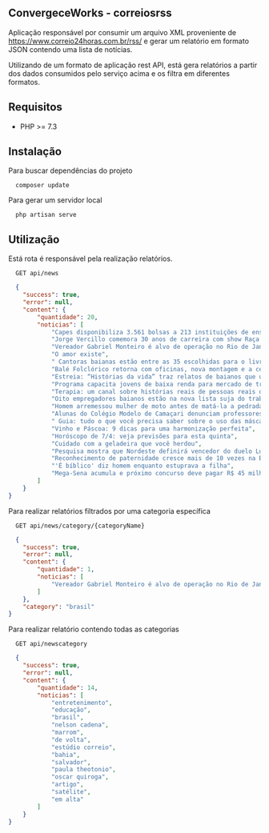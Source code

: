 ## ConvergeceWorks - correiosrss

Aplicação responsável por consumir um arquivo XML proveniente de https://www.correio24horas.com.br/rss/ e gerar um relatório em formato JSON 
contendo uma lista de notícias.

Utilizando de um formato de aplicação rest API, está gera relatórios a partir dos dados consumidos pelo serviço acima e os filtra em diferentes formatos.

## Requisitos

* PHP >= 7.3

## Instalação

Para buscar dependências do projeto
```
  composer update
```

Para gerar um servidor local
```
  php artisan serve
```

## Utilização

Está rota é responsável pela realização relatórios.

```
  GET api/news
```

```json
  {
    "success": true,
    "error": null,
    "content": {
        "quantidade": 20,
        "noticias": [
            "Capes disponibiliza 3.561 bolsas a 213 instituições de ensino superior",
            "Jorge Vercillo comemora 30 anos de carreira com show Raça Menina",
            "Vereador Gabriel Monteiro é alvo de operação no Rio de Janeiro",
            "O amor existe",
            " Cantoras baianas estão entre as 35 escolhidas para o livro Cantadas",
            "Balé Folclórico retorna com oficinas, nova montagem e a certeza da força do coletivo",
            "Estreia: “Histórias da vida” traz relatos de baianos que usaram a arte como ferramenta de superação",
            "Programa capacita jovens de baixa renda para mercado de trabalho; veja como participar",
            "Terapia: um canal sobre histórias reais de pessoas reais que desembarcou na Bahia",
            "Oito empregadores baianos estão na nova lista suja do trabalho escravo; saiba quais",
            "Homem arremessou mulher de moto antes de matá-la a pedradas, dizem testemunhas",
            "Alunas do Colégio Modelo de Camaçari denunciam professores por assédio ",
            " Guia: tudo o que você precisa saber sobre o uso das máscaras em Salvador",
            "Vinho e Páscoa: 9 dicas para uma harmonização perfeita",
            "Horóscopo de 7/4: veja previsões para esta quinta",
            "Cuidado com a geladeira que você herdou",
            "Pesquisa mostra que Nordeste definirá vencedor do duelo Lula x Bolsonaro",
            "Reconhecimento de paternidade cresce mais de 10 vezes na Bahia em três anos",
            "'É bíblico' diz homem enquanto estuprava a filha",
            "Mega-Sena acumula e próximo concurso deve pagar R$ 45 milhões"
        ]
    }
}
```

Para realizar relatórios filtrados por uma categoria específica

```
  GET api/news/category/{categoryName}
```

```json
  {
    "success": true,
    "error": null,
    "content": {
        "quantidade": 1,
        "noticias": [
            "Vereador Gabriel Monteiro é alvo de operação no Rio de Janeiro"
        ]
    },
    "category": "brasil"
}
```

Para realizar relatório contendo todas as categorias

```
  GET api/newscategory
```

```json
  {
    "success": true,
    "error": null,
    "content": {
        "quantidade": 14,
        "noticias": [
            "entretenimento",
            "educação",
            "brasil",
            "nelson cadena",
            "marrom",
            "de volta",
            "estúdio correio",
            "bahia",
            "salvador",
            "paula theotonio",
            "oscar quiroga",
            "artigo",
            "satélite",
            "em alta"
        ]
    }
}
```


